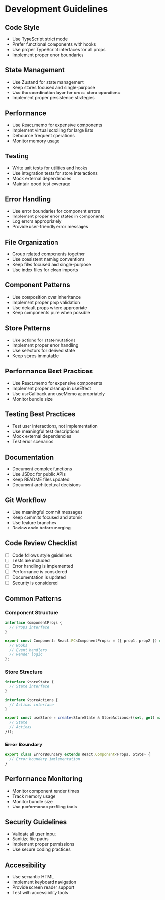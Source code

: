 # Development Guidelines

## Code Style
- Use TypeScript strict mode
- Prefer functional components with hooks
- Use proper TypeScript interfaces for all props
- Implement proper error boundaries

## State Management
- Use Zustand for state management
- Keep stores focused and single-purpose
- Use the coordination layer for cross-store operations
- Implement proper persistence strategies

## Performance
- Use React.memo for expensive components
- Implement virtual scrolling for large lists
- Debounce frequent operations
- Monitor memory usage

## Testing
- Write unit tests for utilities and hooks
- Use integration tests for store interactions
- Mock external dependencies
- Maintain good test coverage

## Error Handling
- Use error boundaries for component errors
- Implement proper error states in components
- Log errors appropriately
- Provide user-friendly error messages

## File Organization
- Group related components together
- Use consistent naming conventions
- Keep files focused and single-purpose
- Use index files for clean imports

## Component Patterns
- Use composition over inheritance
- Implement proper prop validation
- Use default props where appropriate
- Keep components pure when possible

## Store Patterns
- Use actions for state mutations
- Implement proper error handling
- Use selectors for derived state
- Keep stores immutable

## Performance Best Practices
- Use React.memo for expensive components
- Implement proper cleanup in useEffect
- Use useCallback and useMemo appropriately
- Monitor bundle size

## Testing Best Practices
- Test user interactions, not implementation
- Use meaningful test descriptions
- Mock external dependencies
- Test error scenarios

## Documentation
- Document complex functions
- Use JSDoc for public APIs
- Keep README files updated
- Document architectural decisions

## Git Workflow
- Use meaningful commit messages
- Keep commits focused and atomic
- Use feature branches
- Review code before merging

## Code Review Checklist
- [ ] Code follows style guidelines
- [ ] Tests are included
- [ ] Error handling is implemented
- [ ] Performance is considered
- [ ] Documentation is updated
- [ ] Security is considered

## Common Patterns

### Component Structure
```typescript
interface ComponentProps {
  // Props interface
}

export const Component: React.FC<ComponentProps> = ({ prop1, prop2 }) => {
  // Hooks
  // Event handlers
  // Render logic
};
```

### Store Structure
```typescript
interface StoreState {
  // State interface
}

interface StoreActions {
  // Actions interface
}

export const useStore = create<StoreState & StoreActions>((set, get) => ({
  // State
  // Actions
}));
```

### Error Boundary
```typescript
export class ErrorBoundary extends React.Component<Props, State> {
  // Error boundary implementation
}
```

## Performance Monitoring
- Monitor component render times
- Track memory usage
- Monitor bundle size
- Use performance profiling tools

## Security Guidelines
- Validate all user input
- Sanitize file paths
- Implement proper permissions
- Use secure coding practices

## Accessibility
- Use semantic HTML
- Implement keyboard navigation
- Provide screen reader support
- Test with accessibility tools 
